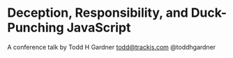 Deception, Responsibility, and Duck-Punching JavaScript
=========

A conference talk by Todd H Gardner <todd@trackjs.com> @toddhgardner

